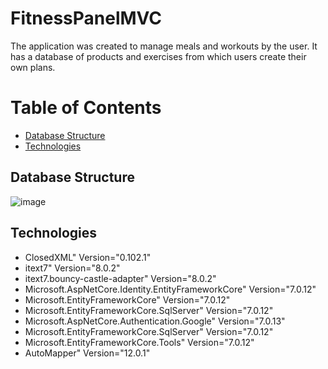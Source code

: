 # FitnessPanelMVC
The application was created to manage meals and workouts by the user. It has a database of products and exercises from which users create their own plans.

# Table of Contents
- [Database Structure](#database-structure)
- [Technologies](#technologies)

## Database Structure
![image](https://github.com/DRyncewicz/FitnessPanelMVC/assets/97690111/49d2e1d7-9593-434d-a72e-7783d6ab7c9b)

## Technologies
- ClosedXML" Version="0.102.1" 
- itext7" Version="8.0.2" 
- itext7.bouncy-castle-adapter" Version="8.0.2" 
- Microsoft.AspNetCore.Identity.EntityFrameworkCore" Version="7.0.12" 
- Microsoft.EntityFrameworkCore" Version="7.0.12" 
- Microsoft.EntityFrameworkCore.SqlServer" Version="7.0.12" 
- Microsoft.AspNetCore.Authentication.Google" Version="7.0.13" 
- Microsoft.EntityFrameworkCore.SqlServer" Version="7.0.12" 
- Microsoft.EntityFrameworkCore.Tools" Version="7.0.12" 
- AutoMapper" Version="12.0.1" 
